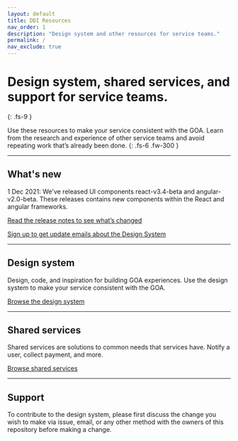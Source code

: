```yaml
---
layout: default
title: DDI Resources
nav_order: 1
description: "Design system and other resources for service teams."
permalink: /
nav_exclude: true
---
```


# Design system, shared services, and support for service teams.
{: .fs-9 }

Use these resources to make your service consistent with the GOA. Learn from the research and experience of other service teams and avoid repeating work that’s already been done.
{: .fs-6 .fw-300 }



---

## What's new
1 Dec 2021: We've released UI components react-v3.4-beta and angular-v2.0-beta. These releases contains new components within the React and angular frameworks.

[Read the release notes to see what’s changed](https://github.com/GovAlta/ui-components/releases)

[Sign up to get update emails about the Design System]()


---

## Design system

Design, code, and inspiration for building GOA experiences. Use the design system to make your service consistent with the GOA.

[Browse the design system](https://twjeffery.github.io/DIO-test-2/design_system/get-started/overview/)

---

## Shared services

Shared services are solutions to common needs that services have. Notify a user, collect payment, and more.

[Browse shared services](https://twjeffery.github.io/DIO-test-2/shared-services)

---

## Support

To contribute to the design system, please first discuss the change you wish to make via issue, email, or any other method with the owners of this repository before making a change.
